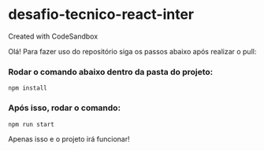 # desafio-tecnico-react-inter
Created with CodeSandbox

Olá! Para fazer uso do repositório siga os passos abaixo após realizar o pull:

### Rodar o comando abaixo dentro da pasta do projeto:

`npm install`

### Após isso, rodar o comando:
`npm run start`

Apenas isso e o projeto irá funcionar!


